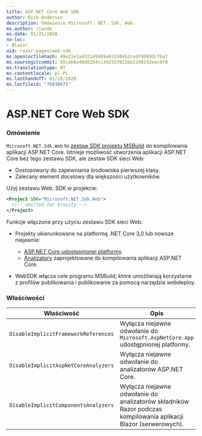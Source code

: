 ```yaml
---
title: ASP.NET Core Web SDK
author: Rick-Anderson
description: Omówienie Microsoft. NET. Sdk. Web.
ms.author: riande
ms.date: 01/25/2020
no-loc:
- Blazor
uid: razor-pages/web-sdk
ms.openlocfilehash: 49e21e1a432149409a01550452cedf4009dcfba7
ms.sourcegitcommit: b5ceb0a46d0254cc3425578116e2290142eec0f0
ms.translationtype: HT
ms.contentlocale: pl-PL
ms.lasthandoff: 01/28/2020
ms.locfileid: "76830675"
---
```

# <a name="aspnet-core-web-sdk"></a>ASP.NET Core Web SDK

### <a name="overview"></a>Omówienie

`Microsoft.NET.Sdk.Web` to [zestaw SDK projektu MSBuild](https://docs.microsoft.com/visualstudio/msbuild/how-to-use-project-sdk) do kompilowania aplikacji ASP.NET Core. Istnieje możliwość utworzenia aplikacji ASP.NET Core bez tego zestawu SDK, ale zestaw SDK sieci Web:

* Dostosowany do zapewniania środowiska pierwszej klasy.
* Zalecany element docelowy dla większości użytkowników.

Użyj zestawu Web. SDK w projekcie:

  ```xml
  <Project SDK="Microsoft.NET.Sdk.Web">
    <!-- omitted for brevity -->
  </Project>
  ```

Funkcje włączone przy użyciu zestawu SDK sieci Web:

* Projekty ukierunkowane na platformę .NET Core 3,0 lub nowsze niejawnie:

  * [ASP.NET Core udostępnionej platformy](xref:fundamentals/metapackage-app).
  * [Analizatory](/visualstudio/extensibility/getting-started-with-roslyn-analyzers) zaprojektowane do kompilowania aplikacji ASP.NET Core.
* WebSDK włącza cele programu MSBuild, które umożliwiają korzystanie z profilów publikowania i publikowanie za pomocą narzędzia webdeploy.

### <a name="properties"></a>Właściwości

| Właściwość | Opis |
| -------- | ----------- |
| `DisableImplicitFrameworkReferences` | Wyłącza niejawne odwołanie do `Microsoft.AspNetCore.App` udostępnionej platformy. |
| `DisableImplicitAspNetCoreAnalyzers` | Wyłącza niejawne odwołanie do analizatorów ASP.NET Core. |
| `DisableImplicitComponentsAnalyzers` | Wyłącza niejawne odwołanie do analizatorów składników Razor podczas kompilowania aplikacji Blazor (serwerowych). |
